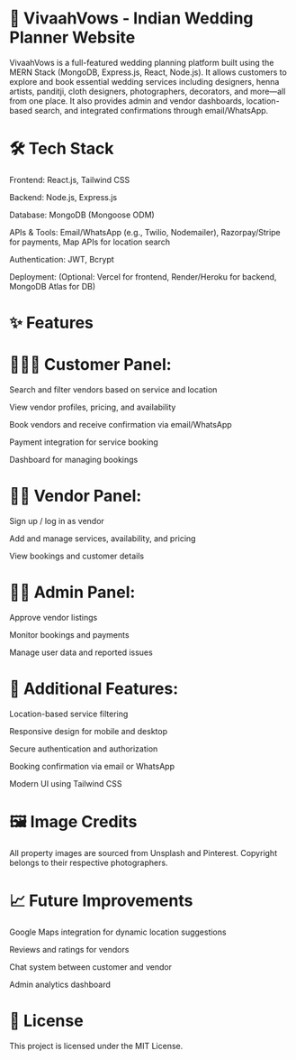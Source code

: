 # 💍 VivaahVows - Indian Wedding Planner Website
VivaahVows is a full-featured wedding planning platform built using the MERN Stack (MongoDB, Express.js, React, Node.js). It allows customers to explore and book essential wedding services including designers, henna artists, panditji, cloth designers, photographers, decorators, and more—all from one place. It also provides admin and vendor dashboards, location-based search, and integrated confirmations through email/WhatsApp.

# 🛠 Tech Stack
Frontend: React.js, Tailwind CSS

Backend: Node.js, Express.js

Database: MongoDB (Mongoose ODM)

APIs & Tools: Email/WhatsApp (e.g., Twilio, Nodemailer), Razorpay/Stripe for payments, Map APIs for location search

Authentication: JWT, Bcrypt

Deployment: (Optional: Vercel for frontend, Render/Heroku for backend, MongoDB Atlas for DB)

# ✨ Features

# 🧑‍🤝‍🧑 Customer Panel: 
Search and filter vendors based on service and location

View vendor profiles, pricing, and availability

Book vendors and receive confirmation via email/WhatsApp

Payment integration for service booking

Dashboard for managing bookings

# 🧑‍🔧 Vendor Panel: 
Sign up / log in as vendor

Add and manage services, availability, and pricing

View bookings and customer details

# 🧑‍💼 Admin Panel: 
Approve vendor listings

Monitor bookings and payments

Manage user data and reported issues

# 📍 Additional Features: 
Location-based service filtering

Responsive design for mobile and desktop

Secure authentication and authorization

Booking confirmation via email or WhatsApp

Modern UI using Tailwind CSS

# 🖼️ Image Credits
All property images are sourced from Unsplash and Pinterest. Copyright belongs to their respective photographers.

# 📈 Future Improvements
Google Maps integration for dynamic location suggestions

Reviews and ratings for vendors

Chat system between customer and vendor

Admin analytics dashboard

# 📄 License
This project is licensed under the MIT License.
